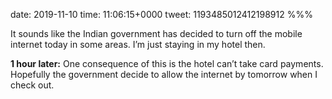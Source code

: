 date: 2019-11-10
time: 11:06:15+0000
tweet: 1193485012412198912
%%%

It sounds like the Indian government has decided to turn off the mobile internet today in some areas. I’m just staying in my hotel then.

**1 hour later:** One consequence of this is the hotel can’t take card payments. Hopefully the government decide to allow the internet by tomorrow when I check out.
